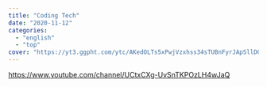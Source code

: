 ```yaml
---
title: "Coding Tech"
date: "2020-11-12"
categories:
  - "english"
  - "top"
cover: "https://yt3.ggpht.com/ytc/AKedOLTs5xPwjVzxhss34sTUBnFyrJApSllD0pa3oQaOhw=s88-c-k-c0x00ffffff-no-rj"
---
```


https://www.youtube.com/channel/UCtxCXg-UvSnTKPOzLH4wJaQ
